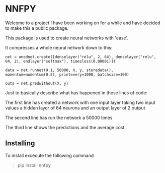 # **NNFPY**

Welcome to a project I have been working on for a while and have decided to make this a public package.

This package is used to create neural networks with 'ease'.

It compresses a whole neural network down to this:

```
net = onednet.create([denselayer("relu", 2, 64), denselayer("relu", 64, 2), endlayer("softmax"), timesloss(0.00001)])

data = net.runnet(0.1, 50000, X, y, storedata(), momentum=momentum(0.5), printevery=1000, batchsize=100)

outs = net.predwithout(X, y)
```

Just to basically describe what has happened in these lines of code:

The first line has created a network with one input layer taking two input values a hidden layer of 64 neurons and an output layer of 2 output

The second line has run the network a 50000 times

The third line shows the predictions and the average cost

## **Installing**

To install excecute the following command

>pip install nnfpy
